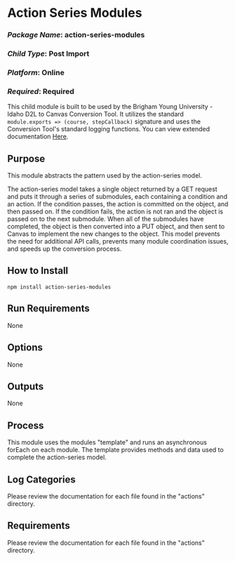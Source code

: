 # Action Series Modules
### *Package Name*: action-series-modules
### *Child Type*: Post Import
### *Platform*: Online 
### *Required*: Required

This child module is built to be used by the Brigham Young University - Idaho D2L to Canvas Conversion Tool. It utilizes the standard `module.exports => (course, stepCallback)` signature and uses the Conversion Tool's standard logging functions. You can view extended documentation [Here](https://github.com/byuitechops/d2l-to-canvas-conversion-tool/tree/master/documentation).

## Purpose

This module abstracts the pattern used by the action-series model.

The action-series model takes a single object returned by a GET request and puts it through a series of submodules, each containing a condition and an action. If the condition passes, the action is committed on the object, and then passed on. If the condition fails, the action is not ran and the object is passed on to the next submodule. When all of the submodules have completed, the object is then converted into a PUT object, and then sent to Canvas to implement the new changes to the object. This model prevents the need for additional API calls, prevents many module coordination issues, and speeds up the conversion process.

## How to Install

```
npm install action-series-modules
```

## Run Requirements

None

## Options

None

## Outputs

None

## Process

This module uses the modules "template" and runs an asynchronous forEach on each module. The template provides methods and data used to complete the action-series model.

## Log Categories

Please review the documentation for each file found in the "actions" directory.

## Requirements

Please review the documentation for each file found in the "actions" directory.
